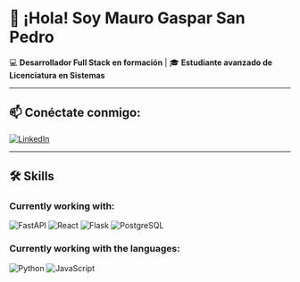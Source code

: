 # 👋 ¡Hola! Soy Mauro Gaspar San Pedro

💻 **Desarrollador Full Stack en formación** | 🎓 **Estudiante avanzado de Licenciatura en Sistemas**

---

## 📫 Conéctate conmigo:
[![LinkedIn](https://img.shields.io/badge/LinkedIn-blue?style=for-the-badge&logo=linkedin)](www.linkedin.com/in/mauro-san-pedro)

---

## 🛠️ Skills

### Currently working with:
![FastAPI](https://img.shields.io/badge/FastAPI-009688?style=for-the-badge&logo=fastapi&logoColor=white)
![React](https://img.shields.io/badge/React-20232A?style=for-the-badge&logo=react&logoColor=61DAFB)
![Flask](https://img.shields.io/badge/Flask-000000?style=for-the-badge&logo=flask&logoColor=white)
![PostgreSQL](https://img.shields.io/badge/PostgreSQL-336791?style=for-the-badge&logo=postgresql&logoColor=white)

### Currently working with the languages:
![Python](https://img.shields.io/badge/Python-FFD43B?style=for-the-badge&logo=python&logoColor=blue)
![JavaScript](https://img.shields.io/badge/JavaScript-F7DF1E?style=for-the-badge&logo=javascript&logoColor=black)
